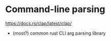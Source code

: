 # Command-line parsing
https://docs.rs/clap/latest/clap/
- (most?) common rust CLI arg parsing library
